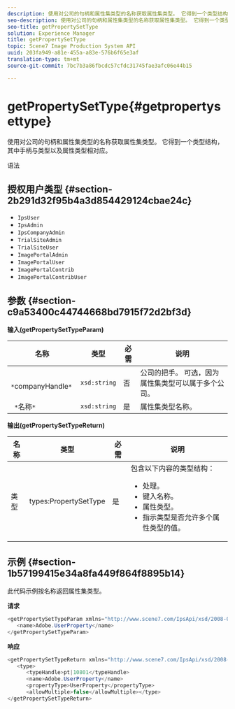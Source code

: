 ```yaml
---
description: 使用对公司的句柄和属性集类型的名称获取属性集类型。 它得到一个类型结构，其中手柄与类型以及属性类型相对应。
seo-description: 使用对公司的句柄和属性集类型的名称获取属性集类型。 它得到一个类型结构，其中手柄与类型以及属性类型相对应。
seo-title: getPropertySetType
solution: Experience Manager
title: getPropertySetType
topic: Scene7 Image Production System API
uuid: 203fa949-a81e-455a-a83e-576b6f65e3af
translation-type: tm+mt
source-git-commit: 7bc7b3a86fbcdc57cfdc31745fae3afc06e44b15

---
```



# getPropertySetType{#getpropertysettype}

使用对公司的句柄和属性集类型的名称获取属性集类型。 它得到一个类型结构，其中手柄与类型以及属性类型相对应。

语法

## 授权用户类型 {#section-2b291d32f95b4a3d854429124cbae24c}

* `IpsUser`
* `IpsAdmin`
* `IpsCompanyAdmin`
* `TrialSiteAdmin`
* `TrialSiteUser`
* `ImagePortalAdmin`
* `ImagePortalUser`
* `ImagePortalContrib`
* `ImagePortalContribUser`

## 参数 {#section-c9a53400c44744668bd7915f72d2bf3d}

**输入(getPropertySetTypeParam)**

| 名称 | 类型 | 必需 | 说明 |
|---|---|---|---|
| ` *`companyHandle`*` | `xsd:string` | 否 | 公司的把手。 可选，因为属性集类型可以属于多个公司。 |
| ` *`名称`*` | `xsd:string` | 是 | 属性集类型名称。 |

**输出(getPropertySetTypeReturn)**

<table id="table_F2724F6B706C4F658AED99290E29F3E6"> 
 <thead> 
  <tr> 
   <th colname="col1" class="entry"> 名称 </th> 
   <th colname="col2" class="entry"> 类型 </th> 
   <th colname="col3" class="entry"> 必需 </th> 
   <th colname="col4" class="entry"> 说明 </th> 
  </tr> 
 </thead>
 <tbody> 
  <tr> 
   <td colname="col1"> <span class="codeph"> <span class="varname"> 类型</span></span> </td> 
   <td colname="col2"> <span class="codeph"> types:PropertySetType</span> </td> 
   <td colname="col3"> 是 </td> 
   <td colname="col4">包含以下内容的类型结构： 
    <ul id="ul_FC028882124D4CD6870A076CBFB80333"> 
     <li id="li_9F36539C51ED48EDBECCD6A07A4FDD4A">处理。 </li> 
     <li id="li_6004406A0D1341648A714FF3C61E4004">键入名称。 </li> 
     <li id="li_29F6CA9D8B134ED3B10B6BDBB41BF607">属性类型。 </li> 
     <li id="li_A2354354541A4F1AB7234F65F2B61A40">指示类型是否允许多个属性类型的值。 </li> 
    </ul> </td> 
  </tr> 
 </tbody> 
</table>

## 示例 {#section-1b57199415e34a8fa449f864f8895b14}

此代码示例按名称返回属性集类型。

**请求**

```java
<getPropertySetTypeParam xmlns="http://www.scene7.com/IpsApi/xsd/2008-01-15">
   <name>Adobe.UserProperty</name>
</getPropertySetTypeParam>
```

**响应**

```java
<getPropertySetTypeReturn xmlns="http://www.scene7.com/IpsApi/xsd/2008-01-15">
   <type>
      <typeHandle>pt|10801</typeHandle>
      <name>Adobe.UserProperty</name>
      <propertyType>UserProperty</propertyType>
      <allowMultiple>false</allowMultiple></type>
</getPropertySetTypeReturn>
```

